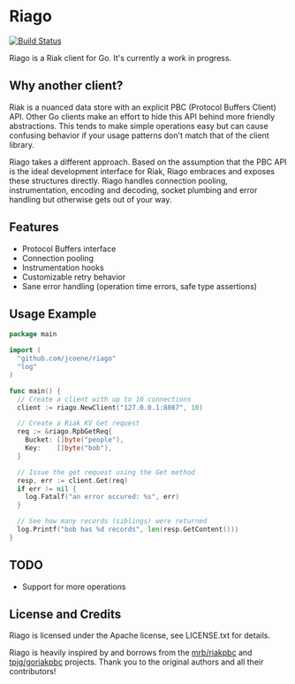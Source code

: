 # Riago

[![Build Status](https://secure.travis-ci.org/jcoene/riago.png?branch=master)](http://travis-ci.org/jcoene/riago)

Riago is a Riak client for Go. It's currently a work in progress.

## Why another client?

Riak is a nuanced data store with an explicit PBC (Protocol Buffers Client) API. Other Go clients make an effort to hide this API behind more friendly abstractions. This tends to make simple operations easy but can cause confusing behavior if your usage patterns don't match that of the client library.

Riago takes a different approach. Based on the assumption that the PBC API is the ideal development interface for Riak, Riago embraces and exposes these structures directly. Riago handles connection pooling, instrumentation, encoding and decoding, socket plumbing and error handling but otherwise gets out of your way.

## Features

- Protocol Buffers interface
- Connection pooling
- Instrumentation hooks
- Customizable retry behavior
- Sane error handling (operation time errors, safe type assertions)

## Usage Example

```go
package main

import (
  "github.com/jcoene/riago"
  "log"
)

func main() {
  // Create a client with up to 10 connections
  client := riago.NewClient("127.0.0.1:8087", 10)

  // Create a Riak KV Get request
  req := &riago.RpbGetReq{
    Bucket: []byte("people"),
    Key:    []byte("bob"),
  }

  // Issue the get request using the Get method
  resp, err := client.Get(req)
  if err != nil {
    log.Fatalf("an error occured: %s", err)
  }

  // See how many records (siblings) were returned
  log.Printf("bob has %d records", len(resp.GetContent()))
}
```

## TODO

- Support for more operations

## License and Credits

Riago is licensed under the Apache license, see LICENSE.txt for details.

Riago is heavily inspired by and borrows from the [mrb/riakpbc](https://github.com/mrb/riakpbc) and [tpjg/goriakpbc](https://github.com/tpjg/goriakpbc) projects. Thank you to the original authors and all their contributors!
